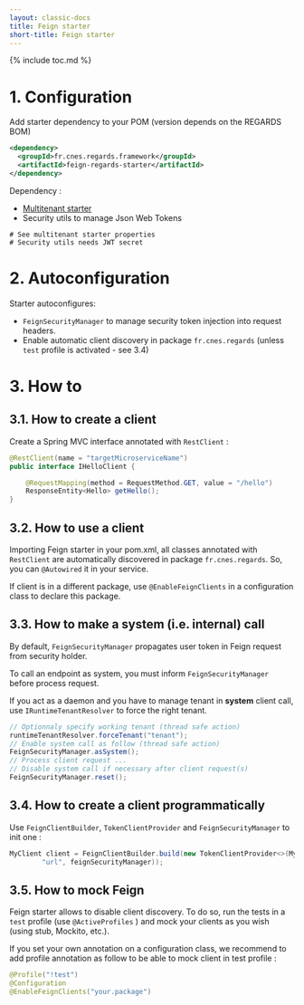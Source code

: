 ```yaml
---
layout: classic-docs
title: Feign starter
short-title: Feign starter
---
```


{% include toc.md %}

# 1\. Configuration

Add starter dependency to your POM (version depends on the REGARDS BOM)
```xml
<dependency>
  <groupId>fr.cnes.regards.framework</groupId>
  <artifactId>feign-regards-starter</artifactId>
</dependency>
```

Dependency :
- [Multitenant starter](/regards-framework/starters/multitenant-starter/)
- Security utils to manage Json Web Tokens

```properties
# See multitenant starter properties
# Security utils needs JWT secret
```

# 2\. Autoconfiguration

Starter autoconfigures:

- `FeignSecurityManager` to manage security token injection into request headers.
- Enable automatic client discovery in package `fr.cnes.regards` (unless `test` profile is activated - see 3.4)

# 3\. How to

## 3.1\. How to create a client

Create a Spring MVC interface annotated with `RestClient` :

```java
@RestClient(name = "targetMicroserviceName")
public interface IHelloClient {

    @RequestMapping(method = RequestMethod.GET, value = "/hello")
    ResponseEntity<Hello> getHello();
}
```

## 3.2\. How to use a client

Importing Feign starter in your pom.xml, all classes annotated with `RestClient` are automatically discovered in package `fr.cnes.regards`.
So, you can `@Autowired` it in your service.

If client is in a different package, use `@EnableFeignClients` in a configuration class to declare this package.

## 3.3\. How to make a system (i.e. internal) call

By default, `FeignSecurityManager` propagates user token in Feign request from security holder.

To call an endpoint as system, you must inform `FeignSecurityManager` before process request.

If you act as a daemon and you have to manage tenant in **system** client call, use `IRuntimeTenantResolver` to force the right tenant.

```java
// Optionnaly specify working tenant (thread safe action)
runtimeTenantResolver.forceTenant("tenant");
// Enable system call as follow (thread safe action)
FeignSecurityManager.asSystem();
// Process client request ...
// Disable system call if necessary after client request(s)
FeignSecurityManager.reset();
```

## 3.4\. How to create a client programmatically

Use `FeignClientBuilder`, `TokenClientProvider` and `FeignSecurityManager` to init one :

```java
MyClient client = FeignClientBuilder.build(new TokenClientProvider<>(MyClient.class,
        "url", feignSecurityManager));
```

## 3.5\. How to mock Feign

Feign starter allows to disable client discovery. To do so, run the tests in a `test` profile (use `@ActiveProfiles` ) and mock your clients as you wish (using stub, Mockito, etc.).

If you set your own annotation on a configuration class, we recommend to add profile annotation as follow to be able to mock client in test profile :

```java
@Profile("!test")
@Configuration
@EnableFeignClients("your.package")
```
